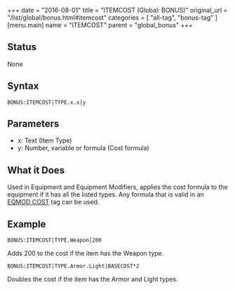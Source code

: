 +++
date = "2016-08-01"
title = "ITEMCOST (Global: BONUS)"
original_url = "/list/global/bonus.html#itemcost"
categories = [ "all-tag", "bonus-tag" ]
[menu.main]
    name = "ITEMCOST"
    parent = "global_bonus"
+++

## Status

None

## Syntax

`BONUS:ITEMCOST|TYPE.x.x|y`

## Parameters

-   x: Text (Item Type)
-   y: Number, variable or formula (Cost formula)



What it Does
------------

Used in Equipment and Equipment Modifiers, applies the cost formula to
the equipment if it has all the listed types. Any formula that is valid
in an [EQMOD COST](/list/data/equipmentmodifiers/cost.html) tag can be
used.

Example
-------

`BONUS:ITEMCOST|TYPE.Weapon|200`

Adds 200 to the cost if the item has the Weapon type.

`BONUS:ITEMCOST|TYPE.Armor.Light|BASECOST*2`

Doubles the cost if the item has the Armor and Light types.

